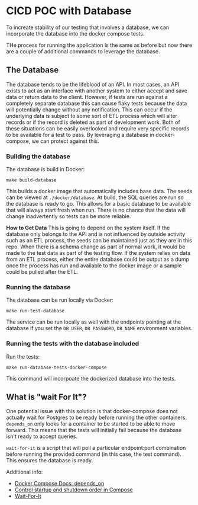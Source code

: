 # CICD POC with Database

To increate stability of our testing that involves a database, we can incorporate the database into the docker compose tests.

THe process for running the application is the same as before but now there are a couple of additional commands to leverage the database.

## The Database

The database tends to be the lifeblood of an API.  In most cases, an API exists to act as an interface with another system to either accept and save data or return data to the client.  However, if tests are run against a completely separate database this can cause flaky tests because the data will potentially change without any notification.  This can occur if the underlying data is subject to some sort of ETL process which will alter records or if the record is deleted as part of development work.  Both of these situations can be easily overlooked and require very specific records to be available for a test to pass.  By leveraging a database in docker-compose, we can protect against this.

### Building the database

The database is build in Docker:

    make build-database

This builds a docker image that automatically includes base data.  The seeds can be viewed at `./docker/database`.  At build, the SQL queries are run so the database is ready to go.  This allows for a basic database to be available that will always start fresh when run.  There is no chance that the data will change inadvertently so tests can be more reliable.

**How to Get Data**
This is going to depend on the system itself.  If the database only belongs to the API and is not influenced by outside activity such as an ETL process, the seeds can be maintained just as they are in this repo.  When there is a schema change as part of normal work, it would be made to the test data as part of the testing flow.  If the system relies on data from an ETL process, either the entire database could be output as a dump once the process has run and available to the docker image or a sample could be pulled after the ETL.

### Running the database

The database can be run locally via Docker:

    make run-test-database

The service can be run locally as well with the endpoints pointing at the database if you set the `DB_USER`, `DB_PASSWORD`, `DB_NAME` environment variables.

### Running the tests with the database included

Run the tests:

    make run-database-tests-docker-compose

This command will incorpoate the dockerized database into the tests.

## What is "wait For It"?

One potential issue with this solution is that docker-compose does not actually wait for Postgres to be ready before running the other containers.  `depends_on` only looks for a container to be started to be able to move forward.  This means that the tests will initially fail because the database isn't ready to accept queries.

`wait-for-it` is a script that will poll a particular endpoint:port combination before running the provided command (in this case, the test command).  This ensures the database is ready.

Additional info:

-   [Docker Compose Docs: depends_on](https://docs.docker.com/compose/compose-file/#depends_on)
-   [Control startup and shutdown order in Compose](https://docs.docker.com/compose/startup-order/)
-   [Wait-For-It](https://github.com/vishnubob/wait-for-it)
